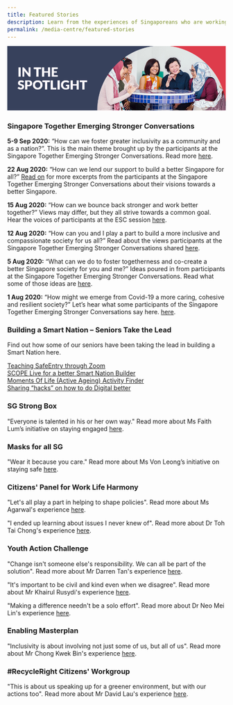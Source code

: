 ```yaml
---
title: Featured Stories
description: Learn from the experiences of Singaporeans who are working together to create solutions for the community. Read more.
permalink: /media-centre/featured-stories
---
```


![In the Spotlight](/images/featured-stories-header-1.jpg)

### Singapore Together Emerging Stronger Conversations

**5-9 Sep 2020:** “How can we foster greater inclusivity as a community and as a nation?”. This is the main theme brought up by the participants at the Singapore Together Emerging Stronger Conversations. Read more [here](/media-centre/featured-stories/SGTESC6).

**22 Aug 2020:** “How can we lend our support to build a better Singapore for all?” [Read on](/media-centre/featured-stories/SGTESC5) for more excerpts from the participants at the Singapore Together Emerging Stronger Conversations about their visions towards a better Singapore.

**15 Aug 2020:** “How can we bounce back stronger and work better together?” Views may differ, but they all strive towards a common goal. Hear the voices of participants at the ESC session [here](/media-centre/featured-stories/SGTESC4).

**12 Aug 2020:** “How can you and I play a part to build a more inclusive and compassionate society for us all?” Read about the views participants at the Singapore Together Emerging Stronger Conversations shared [here](/media-centre/featured-stories/SGTESC3).

**5 Aug 2020:** “What can we do to foster togetherness and co-create a better Singapore society for you and me?” Ideas poured in from participants at the Singapore Together Emerging Stronger Conversations. Read what some of those ideas are [here](/media-centre/featured-stories/SGTESC2).

**1 Aug 2020:** “How might we emerge from Covid-19 a more caring, cohesive and resilient society?” Let’s hear what some participants of the Singapore Together Emerging Stronger Conversations say here. [here](/media-centre/featured-stories/SGTESC).

### Building a Smart Nation – Seniors Take the Lead

Find out how some of our seniors have been taking the lead in building a Smart Nation here.

[Teaching SafeEntry through Zoom](/media-centre/featured-stories/smart-seniors/safeentry)  
[SCOPE Live for a better Smart Nation Builder](/media-centre/featured-stories/smart-seniors/scope)  
[Moments Of Life (Active Ageing) Activity Finder](/media-centre/featured-stories/smart-seniors/moments-of-life)  
[Sharing “hacks” on how to do Digital better](/media-centre/featured-stories/smart-seniors/hacks)  

### SG Strong Box

"Everyone is talented in his or her own way." Read more about Ms Faith Lum’s initiative on staying engaged [here](/media-centre/featured-stories/MsFaithLum).

### Masks for all SG

"Wear it because you care." Read more about Ms Von Leong’s initiative on staying safe [here](/media-centre/featured-stories/MsVonLeong).

### Citizens' Panel for Work Life Harmony

"Let's all play a part in helping to shape policies". Read more about Ms Agarwal's experience [here](/media-centre/featured-stories/MsAgarwal).

"I ended up learning about issues I never knew of". Read more about Dr Toh Tai Chong's experience [here](/media-centre/featured-stories/DrTohTaiChong).


### Youth Action Challenge

"Change isn't someone else's responsibility. We can all be part of the solution". Read more about Mr Darren Tan's experience [here](/media-centre/featured-stories/MrDarrenTan).

"It's important to be civil and kind even when we disagree". Read more about Mr Khairul Rusydi's experience [here](/media-centre/featured-stories/MrKhairulRusydi).

"Making a difference needn't be a solo effort". Read more about Dr Neo Mei Lin's experience [here](/media-centre/featured-stories/DrNeoMeiLin).


### Enabling Masterplan 

"Inclusivity is about involving not just some of us, but all of us". Read more about Mr Chong Kwek Bin's experience [here](/media-centre/featured-stories/MrChongKwekBin).


### #RecycleRight Citizens' Workgroup 

"This is about us speaking up for a greener environment, but with our actions too". Read more about Mr David Lau's experience [here](/media-centre/featured-stories/MrDavidLau).
